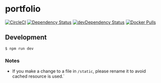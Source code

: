 # portfolio

[![CircleCI](https://circleci.com/gh/ymyzk/portfolio/tree/master.svg?style=svg)](https://circleci.com/gh/ymyzk/portfolio/tree/master)
[![Dependency Status](https://david-dm.org/ymyzk/portfolio.svg)](https://david-dm.org/ymyzk/portfolio)
[![devDependency Status](https://david-dm.org/ymyzk/portfolio/dev-status.svg)](https://david-dm.org/ymyzk/portfolio#info=devDependencies)
[![Docker Pulls](https://img.shields.io/docker/pulls/ymyzk/portfolio.svg)](https://hub.docker.com/r/ymyzk/portfolio/)

## Development
```console
$ npm run dev
```

### Notes
- If you make a change to a file in `/static`, please rename it to avoid cached resource is used.`
